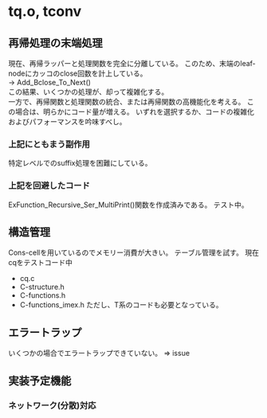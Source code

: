 # tq.o, tconv
## 再帰処理の末端処理
現在、再帰ラッパーと処理関数を完全に分離している。
このため、末端のleaf-nodeにカッコのclose回数を計上している。   
 -> Add_Bclose_To_Next()   
この結果、いくつかの処理が、却って複雑化する。   
一方で、再帰関数と処理関数の統合、または再帰関数の高機能化を考える。
この場合は、明らかにコード量が増える。
いずれを選択するか、コードの複雑化およびパフォーマンスを吟味すべし。
### 上記にともまう副作用
特定レベルでのsuffix処理を困難にしている。
### 上記を回避したコード
ExFunction_Recursive_Ser_MultiPrint()関数を作成済みである。
テスト中。
## 構造管理
Cons-cellを用いているのでメモリー消費が大きい。
テーブル管理を試す。
現在cqをテストコード中
- cq.c
- C-structure.h
- C-functions.h
- C-functions_imex.h
ただし、T系のコードも必要となっている。
## エラートラップ
いくつかの場合でエラートラップできていない。
=> issue
## 実装予定機能
### ネットワーク(分散)対応
